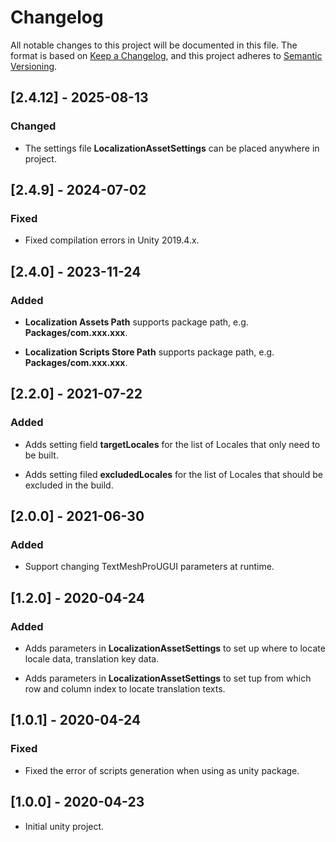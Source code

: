 # Changelog

All notable changes to this project will be documented in this file.
The format is based on [Keep a Changelog](https://keepachangelog.com/en/1.0.0/),
and this project adheres to [Semantic Versioning](https://semver.org/spec/v2.0.0.html).



## [2.4.12] - 2025-08-13

### Changed

- The settings file **LocalizationAssetSettings** can be placed anywhere in project.



## [2.4.9] - 2024-07-02

### Fixed

- Fixed compilation errors in Unity 2019.4.x.



## [2.4.0] - 2023-11-24

### Added

- **Localization Assets Path** supports package path, e.g. **Packages/com.xxx.xxx**.

- **Localization Scripts Store Path** supports package path, e.g. **Packages/com.xxx.xxx**.



## [2.2.0] - 2021-07-22

### Added

- Adds setting field **targetLocales** for the list of Locales that only need to be built.

- Adds setting filed **excludedLocales** for the list of Locales that should be excluded in the build.



## [2.0.0] - 2021-06-30

### Added

- Support changing TextMeshProUGUI parameters at runtime.



## [1.2.0] - 2020-04-24

### Added

- Adds parameters in **LocalizationAssetSettings** to set up where to locate locale data, translation key data.

- Adds parameters in **LocalizationAssetSettings** to set tup from which row and column index to locate translation texts.



## [1.0.1] - 2020-04-24

### Fixed

- Fixed the error of scripts generation when using as unity package.



## [1.0.0] - 2020-04-23

- Initial unity project.